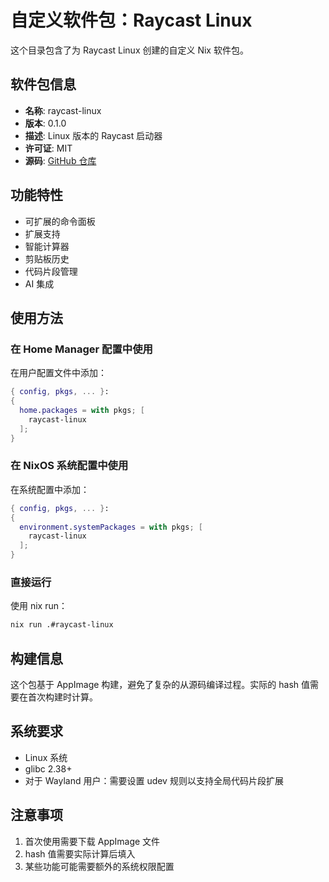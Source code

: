 # 自定义软件包：Raycast Linux

这个目录包含了为 Raycast Linux 创建的自定义 Nix 软件包。

## 软件包信息

- **名称**: raycast-linux
- **版本**: 0.1.0
- **描述**: Linux 版本的 Raycast 启动器
- **许可证**: MIT
- **源码**: [GitHub 仓库](https://github.com/ByteAtATime/raycast-linux)

## 功能特性

- 可扩展的命令面板
- 扩展支持
- 智能计算器
- 剪贴板历史
- 代码片段管理
- AI 集成

## 使用方法

### 在 Home Manager 配置中使用

在用户配置文件中添加：

```nix
{ config, pkgs, ... }:
{
  home.packages = with pkgs; [
    raycast-linux
  ];
}
```

### 在 NixOS 系统配置中使用

在系统配置中添加：

```nix
{ config, pkgs, ... }:
{
  environment.systemPackages = with pkgs; [
    raycast-linux
  ];
}
```

### 直接运行

使用 nix run：

```bash
nix run .#raycast-linux
```

## 构建信息

这个包基于 AppImage 构建，避免了复杂的从源码编译过程。实际的 hash 值需要在首次构建时计算。

## 系统要求

- Linux 系统
- glibc 2.38+
- 对于 Wayland 用户：需要设置 udev 规则以支持全局代码片段扩展

## 注意事项

1. 首次使用需要下载 AppImage 文件
2. hash 值需要实际计算后填入
3. 某些功能可能需要额外的系统权限配置
